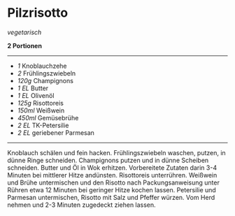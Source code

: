 # Pilzrisotto

*vegetarisch*

**2 Portionen**

---
- *1* Knoblauchzehe
- *2* Frühlingszwiebeln
- *120g* Champignons
- *1 EL* Butter
- *1 EL* Olivenöl
- *125g* Risottoreis
- *150ml* Weißwein
- *450ml* Gemüsebrühe
- *2 EL* TK-Petersilie
- *2 EL* geriebener Parmesan
---

Knoblauch schälen und fein hacken. Frühlingszwiebeln waschen, putzen, in dünne Ringe schneiden. Champignons putzen und in dünne Scheiben schneiden. Butter und Öl in Wok erhitzen. Vorbereitete Zutaten darin 3-4 Minuten bei mittlerer Hitze andünsten. Risottoreis unterrühren. Weißwein und Brühe untermischen und den Risotto nach Packungsanweisung unter Rühren etwa 12 Minuten bei geringer Hitze kochen lassen. Petersilie und Parmesan untermischen, Risotto mit Salz und Pfeffer würzen. Vom Herd nehmen und 2-3 Minuten zugedeckt ziehen lassen.
